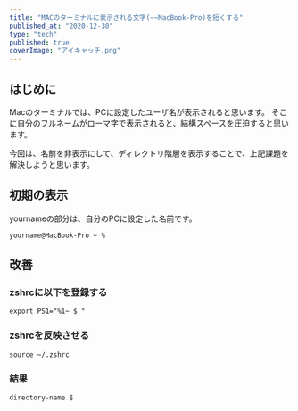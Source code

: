 ```yaml
---
title: "MACのターミナルに表示される文字(~~MacBook-Pro)を短くする"
published_at: "2020-12-30"
type: "tech"
published: true
coverImage: "アイキャッチ.png"
---
```


## はじめに

Macのターミナルでは、PCに設定したユーザ名が表示されると思います。 そこに自分のフルネームがローマ字で表示されると、結構スペースを圧迫すると思います。

今回は、名前を非表示にして、ディレクトリ階層を表示することで、上記課題を解決しようと思います。

## 初期の表示

yournameの部分は、自分のPCに設定した名前です。

```shell
yourname@MacBook-Pro ~ %
```

## 改善

### zshrcに以下を登録する

```shell
export PS1="%1~ $ "
```

### zshrcを反映させる

```shell
source ~/.zshrc
```

### 結果

```shell
directory-name $
```
